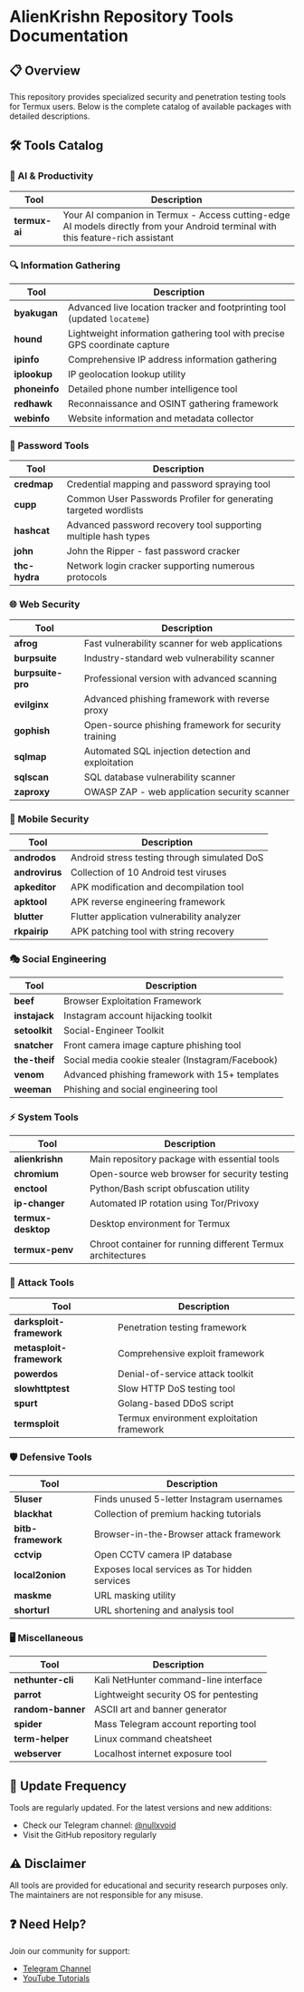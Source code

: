 # AlienKrishn Repository Tools Documentation

## 📋 Overview
This repository provides specialized security and penetration testing tools for Termux users. Below is the complete catalog of available packages with detailed descriptions.

## 🛠️ Tools Catalog

### 🤖 AI & Productivity
| Tool          | Description |
|--------------|------------|
| **termux-ai**| Your AI companion in Termux - Access cutting-edge AI models directly from your Android terminal with this feature-rich assistant |

### 🔍 Information Gathering
| Tool          | Description |
|--------------|------------|
| **byakugan** | Advanced live location tracker and footprinting tool (updated `locateme`) |
| **hound**    | Lightweight information gathering tool with precise GPS coordinate capture |
| **ipinfo**   | Comprehensive IP address information gathering |
| **iplookup** | IP geolocation lookup utility |
| **phoneinfo**| Detailed phone number intelligence tool |
| **redhawk**  | Reconnaissance and OSINT gathering framework |
| **webinfo**  | Website information and metadata collector |

### 🔐 Password Tools
| Tool          | Description |
|--------------|------------|
| **credmap**  | Credential mapping and password spraying tool |
| **cupp**     | Common User Passwords Profiler for generating targeted wordlists |
| **hashcat**  | Advanced password recovery tool supporting multiple hash types |
| **john**     | John the Ripper - fast password cracker |
| **thc-hydra**| Network login cracker supporting numerous protocols |

### 🌐 Web Security
| Tool               | Description |
|-------------------|------------|
| **afrog**         | Fast vulnerability scanner for web applications |
| **burpsuite**     | Industry-standard web vulnerability scanner |
| **burpsuite-pro** | Professional version with advanced scanning |
| **evilginx**      | Advanced phishing framework with reverse proxy |
| **gophish**       | Open-source phishing framework for security training |
| **sqlmap**        | Automated SQL injection detection and exploitation |
| **sqlscan**       | SQL database vulnerability scanner |
| **zaproxy**       | OWASP ZAP - web application security scanner |

### 📱 Mobile Security
| Tool               | Description |
|-------------------|------------|
| **androdos**      | Android stress testing through simulated DoS |
| **androvirus**    | Collection of 10 Android test viruses |
| **apkeditor**     | APK modification and decompilation tool |
| **apktool**       | APK reverse engineering framework |
| **blutter**       | Flutter application vulnerability analyzer |
| **rkpairip**      | APK patching tool with string recovery |

### 🎭 Social Engineering
| Tool               | Description |
|-------------------|------------|
| **beef**          | Browser Exploitation Framework |
| **instajack**     | Instagram account hijacking toolkit |
| **setoolkit**     | Social-Engineer Toolkit |
| **snatcher**      | Front camera image capture phishing tool |
| **the-theif**     | Social media cookie stealer (Instagram/Facebook) |
| **venom**         | Advanced phishing framework with 15+ templates |
| **weeman**        | Phishing and social engineering tool |

### ⚡ System Tools
| Tool               | Description |
|-------------------|------------|
| **alienkrishn**   | Main repository package with essential tools |
| **chromium**      | Open-source web browser for security testing |
| **enctool**       | Python/Bash script obfuscation utility |
| **ip-changer**    | Automated IP rotation using Tor/Privoxy |
| **termux-desktop**| Desktop environment for Termux |
| **termux-penv**   | Chroot container for running different Termux architectures |

### 🚨 Attack Tools
| Tool               | Description |
|-------------------|------------|
| **darksploit-framework** | Penetration testing framework |
| **metasploit-framework** | Comprehensive exploit framework |
| **powerdos**      | Denial-of-service attack toolkit |
| **slowhttptest**  | Slow HTTP DoS testing tool |
| **spurt**         | Golang-based DDoS script |
| **termsploit**    | Termux environment exploitation framework |

### 🛡️ Defensive Tools
| Tool               | Description |
|-------------------|------------|
| **5luser**        | Finds unused 5-letter Instagram usernames |
| **blackhat**      | Collection of premium hacking tutorials |
| **bitb-framework**| Browser-in-the-Browser attack framework |
| **cctvip**        | Open CCTV camera IP database |
| **local2onion**   | Exposes local services as Tor hidden services |
| **maskme**        | URL masking utility |
| **shorturl**      | URL shortening and analysis tool |

### 🖥️ Miscellaneous
| Tool               | Description |
|-------------------|------------|
| **nethunter-cli** | Kali NetHunter command-line interface |
| **parrot**        | Lightweight security OS for pentesting |
| **random-banner** | ASCII art and banner generator |
| **spider**        | Mass Telegram account reporting tool |
| **term-helper**   | Linux command cheatsheet |
| **webserver**     | Localhost internet exposure tool |

## 🔄 Update Frequency
Tools are regularly updated. For the latest versions and new additions:
- Check our Telegram channel: [@nullxvoid](https://t.me/nullxvoid)
- Visit the GitHub repository regularly

## ⚠️ Disclaimer
All tools are provided for educational and security research purposes only. The maintainers are not responsible for any misuse.

## ❓ Need Help?
Join our community for support:
- [Telegram Channel](https://t.me/nullxvoid)
- [YouTube Tutorials](https://youtube.com/@alienkrishnorg)

